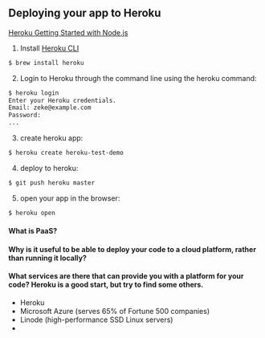 ## Deploying your app to Heroku

[Heroku Getting Started with Node.js](https://devcenter.heroku.com/articles/getting-started-with-nodejs#introduction)

1. Install [Heroku CLI](https://devcenter.heroku.com/articles/heroku-cli)
```sh
$ brew install heroku
```

2. Login to Heroku through the command line using the heroku command:
```sh
$ heroku login
Enter your Heroku credentials.
Email: zeke@example.com
Password:
...
```

3. create heroku app:
```sh
$ heroku create heroku-test-demo
```

4. deploy to heroku:
```sh
$ git push heroku master
```

5. open your app in the browser:
```sh
$ heroku open
```

#### What is PaaS?

#### Why is it useful to be able to deploy your code to a cloud platform, rather than running it locally?

#### What services are there that can provide you with a platform for your code? Heroku is a good start, but try to find some others.

- Heroku
- Microsoft Azure (serves 65% of Fortune 500 companies)
- Linode (high-performance SSD Linux servers)
-
